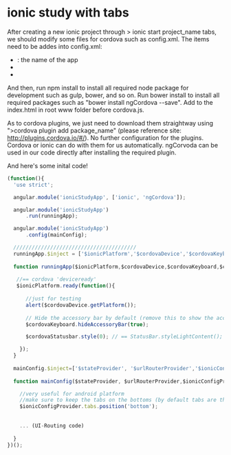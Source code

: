 # ionic study with tabs

After creating a new ionic project through > ionic start project_name tabs, we should modify some files for cordova such as config.xml. The items need to be addes into config.xml:
 
 * <name> : the name of the app
 * <description>
 * <author>


And then, run npm install to install all required node package for development such as gulp, bower, and so on. Run bower install to install all required packages such as "bower install ngCordova --save". Add  <script src="lib/ng-cordova.js"></script> to the index.html in root www folder before cordova.js.

As to cordova plugins, we just need to download them straightway using ">cordova plugin add package_name" (please reference site: http://plugins.cordova.io/#/). No further configuration for the plugins. Cordova or ionic can do with them for us automatically. ngCorvoda can be used in our code directly after installing the required plugin.


And here's some inital code!

```javascript
(function(){
  'use strict';

  angular.module('ionicStudyApp', ['ionic', 'ngCordova']);

  angular.module('ionicStudyApp')
      .run(runningApp);

  angular.module('ionicStudyApp')
      .config(mainConfig);

  ////////////////////////////////////////
  runningApp.$inject = ['$ionicPlatform','$cordovaDevice','$cordovaKeyboard','$cordovaStatusbar'];
  
  function runningApp($ionicPlatform,$cordovaDevice,$cordovaKeyboard,$cordovaStatusbar){
   
   //== cordova 'deviceready'
   $ionicPlatform.ready(function(){
      
      //just for testing
      alert($cordovaDevice.getPlatform());
      
      // Hide the accessory bar by default (remove this to show the accessory bar above the keyboar for form inputs)
      $cordovaKeyboard.hideAccessoryBar(true);

      $cordovaStatusbar.style(0); // == StatusBar.styleLightContent();

    });
  }
  
  mainConfig.$inject=['$stateProvider', '$urlRouterProvider','$ionicConfigProvider'];
   
  function mainConfig($stateProvider, $urlRouterProvider,$ionicConfigProvider) {

    //very useful for android platform
    //make sure to keep the tabs on the bottoms (by default tabs are the top in android OS)
    $ionicConfigProvider.tabs.position('bottom');
   
   
    ... (UI-Routing code)
     
  }
})();
```
